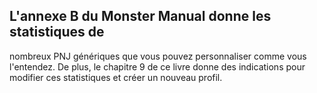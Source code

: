 ## L'annexe B du Monster Manual donne les statistiques de

nombreux PNJ génériques que vous pouvez personnaliser
comme vous l'entendez. De plus, le chapitre 9 de ce livre
donne des indications pour modifier ces statistiques et créer
un nouveau profil.
